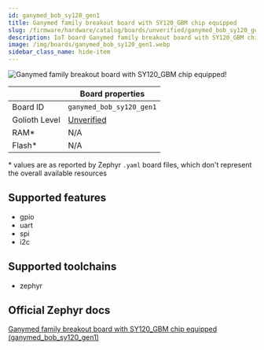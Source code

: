 ```yaml
---
id: ganymed_bob_sy120_gen1
title: Ganymed family breakout board with SY120_GBM chip equipped
slug: /firmware/hardware/catalog/boards/unverified/ganymed_bob_sy120_gen1
description: IoT board Ganymed family breakout board with SY120_GBM chip equipped, compatible with Golioth at unverified level.
image: /img/boards/ganymed_bob_sy120_gen1.webp
sidebar_class_name: hide-item
---
```


[//]: # (This is an auto-generated file, do not edit! Changes to it will be lost upon re-generation)

![Ganymed family breakout board with SY120_GBM chip equipped!](/img/boards/ganymed_bob_sy120_gen1.webp "Ganymed family breakout board with SY120_GBM chip equipped")

|                | Board properties     |
| -------------  | -------------------- |
| Board ID       | `ganymed_bob_sy120_gen1` |
| Golioth Level  | [Unverified](/firmware/hardware#unverified-boards) |
| RAM*           | N/A |
| Flash*         | N/A |

\* values are as reported by Zephyr `.yaml` board files, which don't represent the overall available resources



## Supported features

* gpio
* uart
* spi
* i2c

## Supported toolchains

* zephyr

## Official Zephyr docs

[Ganymed family breakout board with SY120_GBM chip equipped (ganymed_bob_sy120_gen1)](https://docs.zephyrproject.org/latest/boards/sensry/ganymed_bob/doc/index.html)
